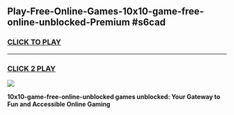 
## Play-Free-Online-Games-10x10-game-free-online-unblocked-Premium #s6cad
<h3>
<a href="https://premium.freeplayer.one?title=10x10-game-free-online-unblocked&ref=8M">CLICK TO PLAY</a></h3>
<hr>

<h3>
<a href="https://premium.freeplayer.one?title=10x10-game-free-online-unblocked&ref=8M">CLICK 2 PLAY</a>
  
</h3>

<a href="https://premium.freeplayer.one?title=10x10-game-free-online-unblocked&ref=8M"><img src="https://clearcache.store/games.png"></a>


**10x10-game-free-online-unblocked games unblocked: Your Gateway to Fun and Accessible Online Gaming**
